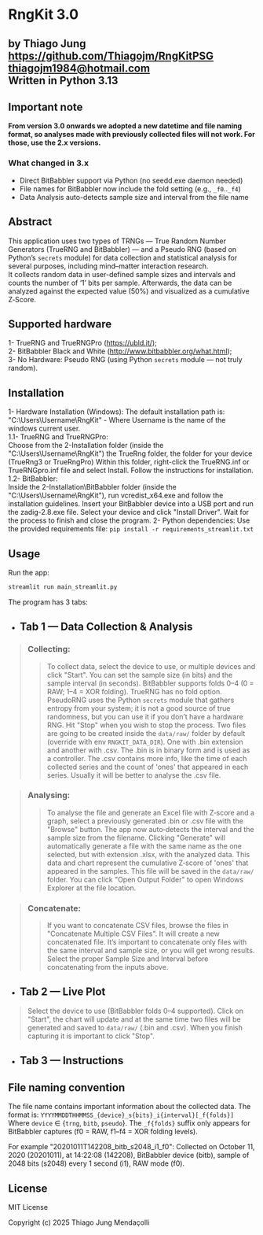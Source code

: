 # RngKit 3.0
by Thiago Jung  
https://github.com/Thiagojm/RngKitPSG  
thiagojm1984@hotmail.com   
Written in Python 3.13
---

## Important note
**From version 3.0 onwards we adopted a new datetime and file naming format, so analyses made with previously collected files will not work. For those, use the 2.x versions.**

### What changed in 3.x
- Direct BitBabbler support via Python (no seedd.exe daemon needed)
- File names for BitBabbler now include the fold setting (e.g., `_f0`..`_f4`)
- Data Analysis auto-detects sample size and interval from the file name


## Abstract

This application uses two types of TRNGs — True Random Number Generators (TrueRNG and BitBabbler) — and a Pseudo RNG (based on Python’s `secrets` module)
for data collection and statistical analysis for several purposes, including mind–matter interaction research.  
It collects random data in user-defined sample sizes and intervals and counts the number of ‘1’ bits per sample.
Afterwards, the data can be analyzed against the expected value (50%) and visualized as a cumulative Z‑Score.


## Supported hardware

1- TrueRNG and TrueRNGPro (https://ubld.it/);  
2- BitBabbler Black and White (http://www.bitbabbler.org/what.html);  
3- No Hardware: Pseudo RNG (using Python `secrets` module — not truly random).

## Installation

1- Hardware Installation (Windows):
    The default installation path is: "C:\Users\Username\RngKit" - Where Username is the name of the windows current user.  
    1.1- TrueRNG and TrueRNGPro:  
         Choose from the 2-Installation folder (inside the "C:\Users\Username\RngKit") the TrueRng folder, the folder for your device (TrueRng3 or TrueRngPro)
         Within this folder, right-click the TrueRNG.inf or TrueRNGpro.inf file and select Install. Follow the instructions for installation.  
    1.2- BitBabbler:  
         Inside the 2-Installation\BitBabbler folder (inside the "C:\Users\Username\RngKit"), run vcredist_x64.exe and follow the installation guidelines.
         Insert your BitBabbler device into a USB port and run the zadig-2.8.exe file. Select your device and click "Install Driver".
         Wait for the process to finish and close the program.
2- Python dependencies:
    Use the provided requirements file: `pip install -r requirements_streamlit.txt`

## Usage

Run the app:

```bash
streamlit run main_streamlit.py
```

The program has 3 tabs:

- ## Tab 1 — Data Collection & Analysis
>### Collecting:  
>>To collect data, select the device to use, or multiple devices and click "Start". You can set the sample size (in bits) and the sample interval (in seconds). 
BitBabbler supports folds 0–4 (0 = RAW; 1–4 = XOR folding). TrueRNG has no fold option.
PseudoRNG uses the Python `secrets` module that gathers entropy from your system; it is not a good source of true randomness, but you can use it if you don’t have a hardware RNG. 
Hit "Stop" when you wish to stop the process. Two files are going to be created inside the `data/raw/` folder by default (override with env `RNGKIT_DATA_DIR`). One with .bin extension and another with .csv.
The .bin is in binary form and is used as a controller. The .csv contains more info, like the time of each collected series and the count of 'ones' that appeared in each series. Usually it will be better to analyse the .csv file.   

>### Analysing:  
>>To analyse the file and generate an Excel file with Z‑score and a graph, select a previously generated .bin or .csv file with the "Browse" button.
The app now auto‑detects the interval and the sample size from the filename.
Clicking "Generate" will automatically generate a file with the same name as the one selected, but with extension .xlsx, with the analyzed data.
This data and chart represent the cumulative Z‑score of 'ones' that appeared in the samples.
This file will be saved in the `data/raw/` folder. You can click "Open Output Folder" to open Windows Explorer at the file location.  

>### Concatenate:  
>>If you want to concatenate CSV files, browse the files in "Concatenate Multiple CSV Files". It will create a new concatenated file. It’s important to concatenate only files with the same interval and sample size, or you will get wrong results. Select the proper Sample Size and Interval before concatenating from the inputs above.

- ## Tab 2 — Live Plot  
>Select the device to use (BitBabbler folds 0–4 supported).
Click on "Start", the chart will update and at the same time two files will be generated and saved to `data/raw/` (.bin and .csv).
When you finish capturing it is important to click "Stop".

- ## Tab 3 — Instructions

## File naming convention
The file name contains important information about the collected data.
The format is: `YYYYMMDDTHHMMSS_{device}_s{bits}_i{interval}[_f{folds}]`
Where `device` ∈ {`trng`, `bitb`, `pseudo`}. The `_f{folds}` suffix only appears for BitBabbler captures (f0 = RAW, f1–f4 = XOR folding levels).

For example "20201011T142208_bitb_s2048_i1_f0": Collected on October 11, 2020 (20201011), at 14:22:08 (142208), BitBabbler device (bitb), sample of 2048 bits (s2048) every 1 second (i1), RAW mode (f0).

## License

MIT License

Copyright (c) 2025 Thiago Jung Mendaçolli




